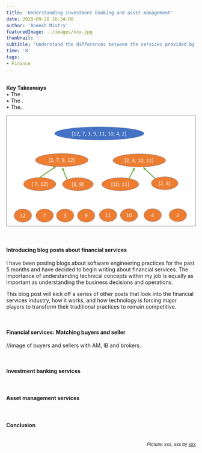 ```yaml
---
title: 'Understanding investment banking and asset management'
date: 2020-09-28 16:34:00
author: 'Aneesh Mistry'
featuredImage: ../images/xxx.jpg
thumbnail: ''
subtitle: 'Understand the differences between the services provided by investment banks and asset managers. This post will cover how the two services create the epicenter of financial services and why they are so important to global corporations and independent investors.'
time: '8'
tags:
- Finance
---
```

<br>
<strong>Key Takeaways</strong><br>
&#8226; The .<br>
&#8226; The .<br>
&#8226; The.<br>

![Merge sort step 2](../../src/images/011MergeSort2.png)


<br>
<h4>Introducing blog posts about financial services</h4>
<p>
I have been posting blogs about software engineering practices for the past 5 months and have decided to begin writing about financial services. The importance of understanding technical concepts within my job is equally as important as understanding the business decisions and operations.
</p>
<p>
This blog post will kick off a series of other posts that look into the financial services industry, how it works, and how technology is forcing major players to transform their traditional practices to remain competitive.
</p>

<br>
<h4>Financial services: Matching buyers and seller</h4>
<p>


//image of buyers and sellers with AM, IB and brokers.
</p>

<br>
<h4>Investment banking services</h4>
<p>

</p>

<br>
<h4>Asset management services</h4>
<p>

</p>


<br>
<h4>Conclusion</h4>
<p>


</p>

<br>
<small style="float: right;" >Picture: xxx, xxx by <a target="_blank" href="http">xxx</small></a><br>